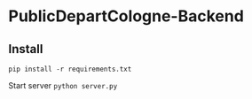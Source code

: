 # PublicDepartCologne-Backend
## Install
```shell
pip install -r requirements.txt
```
Start server ```python server.py```
